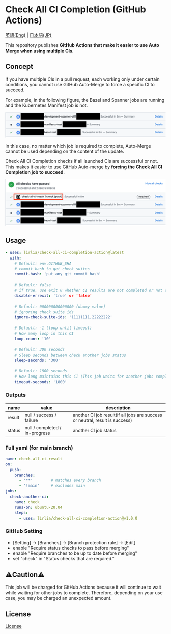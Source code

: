 # Check All CI Completion (GitHub Actions)

[英語(Eng)](./README.md) | [日本語(JP)](./README_jp.md)

This repository publishes **GitHub Actions that make it easier to use Auto Merge when using multiple CIs**.

## Concept

If you have multiple CIs in a pull request, each working only under certain conditions, you cannot use GitHub Auto-Merge to force a specific CI to succeed.

For example, in the following figure, the Bazel and Spanner jobs are running and the Kubernetes Manifest job is not. 

![multi-job](images/multi-jobs.png)

In this case, no matter which job is required to complete, Auto-Merge cannot be used depending on the content of the update.


Check All CI Completion checks if all launched CIs are successful or not. This makes it easier to use GitHub Auto-merge by **forcing the Check All CI Completion job to succeed**.

![check-job](images/check-job.png)

## Usage

```yaml
- uses: lirlia/check-all-ci-completion-action@latest
  with:
    # Default: env.GITHUB_SHA
    # commit hash to get check suites
    commit-hash: 'put any git commit hash'

    # Default: false
    # if true, use exit 0 whether CI results are not completed or not success
    disable-errexit: 'true' or 'false'

    # Default: 000000000000000 (dummy value)
    # ignoring check suite ids
    ignore-check-suite-ids: '11111111,22222222'

    # Default: -1 (loop until timeout)
    # How many loop in this CI
    loop-count: '10'

    # Default: 300 seconds
    # Sleep seconds between check another jobs status
    sleep-seconds: '300'

    # Default: 1800 seconds
    # How long maintains this CI (This job waits for another jobs completion)
    timeout-seconds: '1800'
```

### Outputs

| name   | value                           | description                                                                  |
| ------ | ------------------------------- | ---------------------------------------------------------------------------- |
| result | null / success / failure        | another CI job result(if all jobs are success or neutral, result is success) |
| status | null / completed / in-progress  | another CI job status                                                        |

### Full yaml (for main branch)

```yaml
name: check-all-ci-result
on:
  push:
    branches:
      - '**'        # matches every branch
      - '!main'     # excludes main
jobs:
  check-another-ci:
    name: check
    runs-on: ubuntu-20.04
    steps:
      - uses: lirlia/check-all-ci-completion-action@v1.0.0
```

### GitHub Setting

- [Setting] → [Branches] → [Branch protection rule] → [Edit]
- enable "Require status checks to pass before merging"
- enable "Require branches to be up to date before merging"
- set "check" in "Status checks that are required."

## :warning:Caution:warning:

This job will be charged for GitHub Actions because it will continue to wait while waiting for other jobs to complete. Therefore, depending on your use case, you may be charged an unexpected amount.

## License

[License](./LICENSE)
